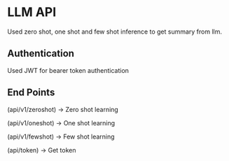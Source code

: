 # LLM API

Used zero shot, one shot and few shot inference to get summary from llm.

## Authentication 
Used JWT for bearer token authentication

## End Points 

(api/v1/zeroshot) -> Zero shot learning

(api/v1/oneshot) -> One shot learning

(api/v1/fewshot) -> Few shot learning

(api/token) -> Get token
